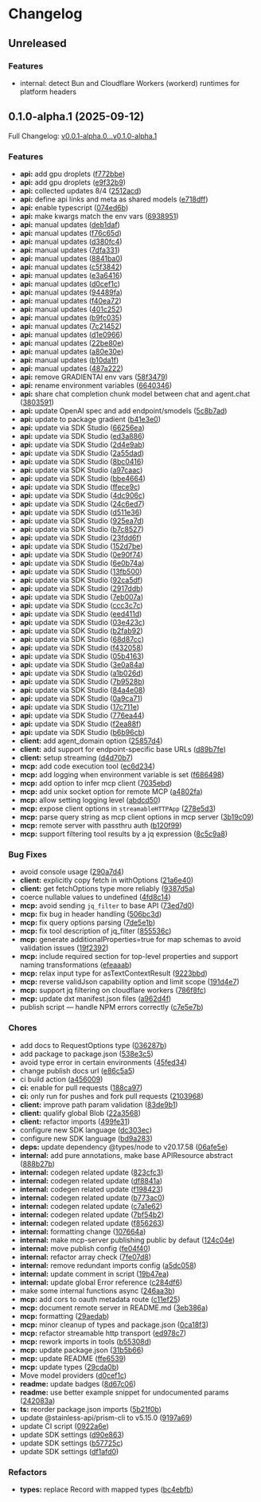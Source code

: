 # Changelog

## Unreleased

### Features

- internal: detect Bun and Cloudflare Workers (workerd) runtimes for platform headers

## 0.1.0-alpha.1 (2025-09-12)

Full Changelog: [v0.0.1-alpha.0...v0.1.0-alpha.1](https://github.com/digitalocean/gradient-typescript/compare/v0.0.1-alpha.0...v0.1.0-alpha.1)

### Features

* **api:** add gpu droplets ([f772bbe](https://github.com/digitalocean/gradient-typescript/commit/f772bbeff72966c91777dbbd6a1b4eef4ebc315f))
* **api:** add gpu droplets ([e9f32b9](https://github.com/digitalocean/gradient-typescript/commit/e9f32b90c21d6f56e9f1354c3afac7e81f35e6c0))
* **api:** collected updates 8/4 ([2512acd](https://github.com/digitalocean/gradient-typescript/commit/2512acd4c8b2831cdf553cebdc379e6087c5a110))
* **api:** define api links and meta as shared models ([e718dff](https://github.com/digitalocean/gradient-typescript/commit/e718dff5d2c9e8e9b70a665be8fcf0ab254393ec))
* **api:** enable typescript ([074ed6b](https://github.com/digitalocean/gradient-typescript/commit/074ed6b8eeef29ec92c50523d9c801d5f4b633e2))
* **api:** make kwargs match the env vars ([6938951](https://github.com/digitalocean/gradient-typescript/commit/693895157a0f48e67f292f0a3c2b048f25fca206))
* **api:** manual updates ([deb1daf](https://github.com/digitalocean/gradient-typescript/commit/deb1dafa116b729704ef20d3a8a32ac94b926012))
* **api:** manual updates ([f76c65d](https://github.com/digitalocean/gradient-typescript/commit/f76c65d83997e048de1f85cb92a4e9f7e3377225))
* **api:** manual updates ([d380fc4](https://github.com/digitalocean/gradient-typescript/commit/d380fc4f9860c682e42d1b06f8a5050dd2145e18))
* **api:** manual updates ([7dfa331](https://github.com/digitalocean/gradient-typescript/commit/7dfa33182e7b9ad09aeca1fe065527f7ef8a1780))
* **api:** manual updates ([8841ba0](https://github.com/digitalocean/gradient-typescript/commit/8841ba0d0ac8117f8b1b08852e87b459f1321069))
* **api:** manual updates ([c5f3842](https://github.com/digitalocean/gradient-typescript/commit/c5f3842aaccf8966b638e90ad611ff404c37f72b))
* **api:** manual updates ([e3a6416](https://github.com/digitalocean/gradient-typescript/commit/e3a6416da84e6719b3f1e5c47c77e89b6b36c226))
* **api:** manual updates ([d0cef1c](https://github.com/digitalocean/gradient-typescript/commit/d0cef1c23c580334ac9becee1e77410f562e720a))
* **api:** manual updates ([94489fa](https://github.com/digitalocean/gradient-typescript/commit/94489facf915f1e434ffb2e705dda92e7c257f41))
* **api:** manual updates ([f40ea72](https://github.com/digitalocean/gradient-typescript/commit/f40ea72d67088f8a9db3fef12eb5769b4170e8e6))
* **api:** manual updates ([401c252](https://github.com/digitalocean/gradient-typescript/commit/401c252c680bccf0e33c040b64d3d1e2f6747bb8))
* **api:** manual updates ([b9fc035](https://github.com/digitalocean/gradient-typescript/commit/b9fc03555fd70676fff963a77833f740401d1fac))
* **api:** manual updates ([7c21452](https://github.com/digitalocean/gradient-typescript/commit/7c21452e633e28df1cd15bb913f7fbc62bf76b93))
* **api:** manual updates ([d1e0966](https://github.com/digitalocean/gradient-typescript/commit/d1e09664b5013618516c3722ff537f75cd9ef4ac))
* **api:** manual updates ([22be80e](https://github.com/digitalocean/gradient-typescript/commit/22be80e8d8b57f770a5e3c6d5c6bfa923d8f052c))
* **api:** manual updates ([a80e30e](https://github.com/digitalocean/gradient-typescript/commit/a80e30e1260c0df351841471c193e06bae5fc49f))
* **api:** manual updates ([b10da1f](https://github.com/digitalocean/gradient-typescript/commit/b10da1f346a43be6b8af75c86424db2b7d17e5ec))
* **api:** manual updates ([487a222](https://github.com/digitalocean/gradient-typescript/commit/487a22249c8d5c2f6447e6cbcf64d9a2648384b7))
* **api:** remove GRADIENTAI env vars ([58f3479](https://github.com/digitalocean/gradient-typescript/commit/58f347925628416369464041b05e936c4870bdfc))
* **api:** rename environment variables ([6640346](https://github.com/digitalocean/gradient-typescript/commit/6640346684436310caa8415b67d3a8e9b32201df))
* **api:** share chat completion chunk model between chat and agent.chat ([3803591](https://github.com/digitalocean/gradient-typescript/commit/3803591716d2e97022d807e8a77c35beb74e084d))
* **api:** update OpenAI spec and add endpoint/smodels ([5c8b7ad](https://github.com/digitalocean/gradient-typescript/commit/5c8b7adee37a561f3c7039c9511e606a6afeb2ef))
* **api:** update to package gradient ([b41e3e0](https://github.com/digitalocean/gradient-typescript/commit/b41e3e0aa95c52c2632c36df174db541da2944f5))
* **api:** update via SDK Studio ([66256ea](https://github.com/digitalocean/gradient-typescript/commit/66256ea55c165e9acf5b3eb1041d38783aa5838f))
* **api:** update via SDK Studio ([ed3a886](https://github.com/digitalocean/gradient-typescript/commit/ed3a886d1bcd1ba619c4cf82c6947f3443c325f4))
* **api:** update via SDK Studio ([2d4e9ab](https://github.com/digitalocean/gradient-typescript/commit/2d4e9abaeea04ad12bd0f96c864ebb8b9bb67057))
* **api:** update via SDK Studio ([2a55dad](https://github.com/digitalocean/gradient-typescript/commit/2a55dade2e904d88f9ba56b21ed4133e324d8b4f))
* **api:** update via SDK Studio ([8bc0416](https://github.com/digitalocean/gradient-typescript/commit/8bc0416f4b495b85bb9d16399f042fc33cb8a267))
* **api:** update via SDK Studio ([a97caac](https://github.com/digitalocean/gradient-typescript/commit/a97caaccf71e9bbf1e2f4d1134ee65df6016261f))
* **api:** update via SDK Studio ([bbe4664](https://github.com/digitalocean/gradient-typescript/commit/bbe4664863ed8b8536e98e678fd5d902b89d3fb3))
* **api:** update via SDK Studio ([ffece9c](https://github.com/digitalocean/gradient-typescript/commit/ffece9c5a74ec9d49260bcddeb08d16d2453a249))
* **api:** update via SDK Studio ([4dc906c](https://github.com/digitalocean/gradient-typescript/commit/4dc906c9ec3e8c051a58dd45d4f19a660dd1fa0c))
* **api:** update via SDK Studio ([24c6ed7](https://github.com/digitalocean/gradient-typescript/commit/24c6ed7a6025fbac2bff8d15b8cac28684afd2d1))
* **api:** update via SDK Studio ([d511e36](https://github.com/digitalocean/gradient-typescript/commit/d511e36890a42c6375d8b274f06e8efe9d0cfb2f))
* **api:** update via SDK Studio ([925ea7d](https://github.com/digitalocean/gradient-typescript/commit/925ea7d77db67aca7d8ddd762ae25cd2de5ed56f))
* **api:** update via SDK Studio ([b7c8527](https://github.com/digitalocean/gradient-typescript/commit/b7c85272ebc3896afc6c8ebb75a3e93a36789aa0))
* **api:** update via SDK Studio ([23fdd6f](https://github.com/digitalocean/gradient-typescript/commit/23fdd6f22df22bb7d4b95c295804c40ec45333ad))
* **api:** update via SDK Studio ([152d7be](https://github.com/digitalocean/gradient-typescript/commit/152d7be0ac4225b69e2526c63ead992c32d581d4))
* **api:** update via SDK Studio ([0e90f74](https://github.com/digitalocean/gradient-typescript/commit/0e90f741c95b4021f808f881515e950662cf4b92))
* **api:** update via SDK Studio ([6e0b74a](https://github.com/digitalocean/gradient-typescript/commit/6e0b74ac8a8e5a65c67b2a44255c8ac30d138af7))
* **api:** update via SDK Studio ([13fb500](https://github.com/digitalocean/gradient-typescript/commit/13fb5007b2f9ef7086ab85419ef5ee0c63aaea3b))
* **api:** update via SDK Studio ([92ca5df](https://github.com/digitalocean/gradient-typescript/commit/92ca5df1c3b09b957293bb11fb77c4447e9e5fdc))
* **api:** update via SDK Studio ([2917ddb](https://github.com/digitalocean/gradient-typescript/commit/2917ddb3070497bf521cf9840549327daad63e1e))
* **api:** update via SDK Studio ([7eb007a](https://github.com/digitalocean/gradient-typescript/commit/7eb007aa1cd331e5bd7d5fdd0957a7a0cc200fed))
* **api:** update via SDK Studio ([ccc3c7c](https://github.com/digitalocean/gradient-typescript/commit/ccc3c7c15d1e13317ce55c7adf15cd277b77dbc4))
* **api:** update via SDK Studio ([eed411d](https://github.com/digitalocean/gradient-typescript/commit/eed411d7fd2abee63cd89efbd8821e225d65aed4))
* **api:** update via SDK Studio ([03e423c](https://github.com/digitalocean/gradient-typescript/commit/03e423c2fdd40427a8626f764442d673b096f96a))
* **api:** update via SDK Studio ([b2fab92](https://github.com/digitalocean/gradient-typescript/commit/b2fab9261b093a53bf3c37f2e0c84c1f662651f7))
* **api:** update via SDK Studio ([68d87cc](https://github.com/digitalocean/gradient-typescript/commit/68d87ccd177ba3b4831746e9900c988aaa2e0870))
* **api:** update via SDK Studio ([f432058](https://github.com/digitalocean/gradient-typescript/commit/f432058cfe8a8ed22420811893890697a1b92693))
* **api:** update via SDK Studio ([05b4163](https://github.com/digitalocean/gradient-typescript/commit/05b4163602eff4d4190c350bac818911ba6e887f))
* **api:** update via SDK Studio ([3e0a84a](https://github.com/digitalocean/gradient-typescript/commit/3e0a84ae89b502cf7f119c65e235d9e1e8207929))
* **api:** update via SDK Studio ([a1b026d](https://github.com/digitalocean/gradient-typescript/commit/a1b026db37265536b765b7f02fde4a7f38d86c33))
* **api:** update via SDK Studio ([7b9528b](https://github.com/digitalocean/gradient-typescript/commit/7b9528b432069d75e0f4629dd71068bc1e3b9f7d))
* **api:** update via SDK Studio ([84a4e08](https://github.com/digitalocean/gradient-typescript/commit/84a4e0860852fe0dfd62049a110430348a28b85d))
* **api:** update via SDK Studio ([0a9ca71](https://github.com/digitalocean/gradient-typescript/commit/0a9ca71803fb88ae1463b6c32c6fcda7193ff113))
* **api:** update via SDK Studio ([17c711e](https://github.com/digitalocean/gradient-typescript/commit/17c711e56a533d2e618552b04969ff8bf2c1aff2))
* **api:** update via SDK Studio ([776ea44](https://github.com/digitalocean/gradient-typescript/commit/776ea449af70dab2e9f2befa3b1faf478a135a88))
* **api:** update via SDK Studio ([f2ea88f](https://github.com/digitalocean/gradient-typescript/commit/f2ea88fa322c037c9bebf17679e696da0b28c2f3))
* **api:** update via SDK Studio ([b6b96cb](https://github.com/digitalocean/gradient-typescript/commit/b6b96cbbc54fb26cc3cabb0eceb168c7a798ceab))
* **client:** add agent_domain option ([25857d4](https://github.com/digitalocean/gradient-typescript/commit/25857d47d4efc13aff14ea8a4746535c2812c3c9))
* **client:** add support for endpoint-specific base URLs ([d89b7fe](https://github.com/digitalocean/gradient-typescript/commit/d89b7febc42574f6137870cfe2d35d4947968c09))
* **client:** setup streaming ([d4d70b7](https://github.com/digitalocean/gradient-typescript/commit/d4d70b7814940b0e3b62428c03e978d050b0fb73))
* **mcp:** add code execution tool ([ec6d234](https://github.com/digitalocean/gradient-typescript/commit/ec6d2343946f2dee13fb46fb114f7283134f620b))
* **mcp:** add logging when environment variable is set ([f686498](https://github.com/digitalocean/gradient-typescript/commit/f686498437345c33e8c93c674e1ac68df3a12e64))
* **mcp:** add option to infer mcp client ([7035ebd](https://github.com/digitalocean/gradient-typescript/commit/7035ebd82e4ae5183b4649d1f6ee89ff7a8338f7))
* **mcp:** add unix socket option for remote MCP ([a4802fa](https://github.com/digitalocean/gradient-typescript/commit/a4802fadb242d3907f7805e6e64f817b0df63c65))
* **mcp:** allow setting logging level ([abdcd50](https://github.com/digitalocean/gradient-typescript/commit/abdcd5033d16f23f133ad895663a772efa14b78c))
* **mcp:** expose client options in `streamableHTTPApp` ([278e5d3](https://github.com/digitalocean/gradient-typescript/commit/278e5d3bc7d4bef27b52f5ed371ef2d242805b25))
* **mcp:** parse query string as mcp client options in mcp server ([3b19c09](https://github.com/digitalocean/gradient-typescript/commit/3b19c0907c0e58b2069978b2157268ab92dfc6bd))
* **mcp:** remote server with passthru auth ([b120f99](https://github.com/digitalocean/gradient-typescript/commit/b120f9944bfc69416c23627073c690a4600f9f19))
* **mcp:** support filtering tool results by a jq expression ([8c5c9a8](https://github.com/digitalocean/gradient-typescript/commit/8c5c9a835b34341a946d4d5a64da319bbb186be6))


### Bug Fixes

* avoid console usage ([290a7d4](https://github.com/digitalocean/gradient-typescript/commit/290a7d4c698cd2e1d0fc883bfa59a1319562ee84))
* **client:** explicitly copy fetch in withOptions ([21a6e40](https://github.com/digitalocean/gradient-typescript/commit/21a6e40d0954116159b5d2896e8d7d4d7d376b6a))
* **client:** get fetchOptions type more reliably ([9387d5a](https://github.com/digitalocean/gradient-typescript/commit/9387d5a801229d729ca5ad691d52b39ddaad0891))
* coerce nullable values to undefined ([4fd8c14](https://github.com/digitalocean/gradient-typescript/commit/4fd8c147f1cf27e642326464c20bc876be9c8565))
* **mcp:** avoid sending `jq_filter` to base API ([73ed7d0](https://github.com/digitalocean/gradient-typescript/commit/73ed7d0766b5e96ed595964d38a68db2bcb0ed47))
* **mcp:** fix bug in header handling ([506bc3d](https://github.com/digitalocean/gradient-typescript/commit/506bc3dde42b290f513bd0924fce6439ce6dfbb5))
* **mcp:** fix query options parsing ([7de5e1b](https://github.com/digitalocean/gradient-typescript/commit/7de5e1b4545fa643f5691f7b225d4a594c153a76))
* **mcp:** fix tool description of jq_filter ([855536c](https://github.com/digitalocean/gradient-typescript/commit/855536c6a5ec8658d7a4957ed27d7de0fe84edd0))
* **mcp:** generate additionalProperties=true for map schemas to avoid validation issues ([19f2392](https://github.com/digitalocean/gradient-typescript/commit/19f239240c2ddb63b455e7ed599e9c8e687e4d19))
* **mcp:** include required section for top-level properties and support naming transformations ([efeaaab](https://github.com/digitalocean/gradient-typescript/commit/efeaaabb6c643dc2412dc967726f48aeeaeab9a6))
* **mcp:** relax input type for asTextContextResult ([9223bbd](https://github.com/digitalocean/gradient-typescript/commit/9223bbda1d05cb7fa878f84dca575d6bf19f1ed8))
* **mcp:** reverse validJson capability option and limit scope ([191d4e7](https://github.com/digitalocean/gradient-typescript/commit/191d4e740cef98158f78536ab2e6a20cb63ae578))
* **mcp:** support jq filtering on cloudflare workers ([786f8fc](https://github.com/digitalocean/gradient-typescript/commit/786f8fc7c81c2977930e7b5ab2190851ffc12f2e))
* **mcp:** update dxt manifest.json files ([a962d4f](https://github.com/digitalocean/gradient-typescript/commit/a962d4f9e24d83af4a78f1fc0c543e2ea17ef8dc))
* publish script — handle NPM errors correctly ([c7e5e7b](https://github.com/digitalocean/gradient-typescript/commit/c7e5e7b4a8c37124b69b86507185d63cb398a7a1))


### Chores

* add docs to RequestOptions type ([036287b](https://github.com/digitalocean/gradient-typescript/commit/036287bc3885b0433beaf77618928a660fb2edf9))
* add package to package.json ([538e3c5](https://github.com/digitalocean/gradient-typescript/commit/538e3c5f8b591888bc659fec013af2aa606bdf4d))
* avoid type error in certain environments ([45fed34](https://github.com/digitalocean/gradient-typescript/commit/45fed344336794a7e1e2a845992f3ee6663f8989))
* change publish docs url ([e86c5a5](https://github.com/digitalocean/gradient-typescript/commit/e86c5a55bdf78793ef24b97dd931874798a7483b))
* ci build action ([a456009](https://github.com/digitalocean/gradient-typescript/commit/a456009e30d8fce75eeec49e924f4b3af2a98661))
* **ci:** enable for pull requests ([188ca97](https://github.com/digitalocean/gradient-typescript/commit/188ca97e3a88fa8e0c1823ed954735d3a33a164c))
* **ci:** only run for pushes and fork pull requests ([2103968](https://github.com/digitalocean/gradient-typescript/commit/21039682661b4dfcdfaf4783eb385be82f149bc9))
* **client:** improve path param validation ([83de9b1](https://github.com/digitalocean/gradient-typescript/commit/83de9b182e9fe8b083691253ed8563bf17e65aa0))
* **client:** qualify global Blob ([22a3568](https://github.com/digitalocean/gradient-typescript/commit/22a356887cc2c3b3d44e094d4c98fb3aff96609a))
* **client:** refactor imports ([499fe31](https://github.com/digitalocean/gradient-typescript/commit/499fe319c5689435602131cbd56c7ded5a05d23f))
* configure new SDK language ([dc303ec](https://github.com/digitalocean/gradient-typescript/commit/dc303ecd85799000c8dd285bc7cd4b6d443f1def))
* configure new SDK language ([bd9a283](https://github.com/digitalocean/gradient-typescript/commit/bd9a283c2a4ae505904c9b77865018c870ee2806))
* **deps:** update dependency @types/node to v20.17.58 ([06afe5e](https://github.com/digitalocean/gradient-typescript/commit/06afe5ec42b85ce579ee80eee8bb89160957bf2c))
* **internal:** add pure annotations, make base APIResource abstract ([888b27b](https://github.com/digitalocean/gradient-typescript/commit/888b27b1af7509b21ef6e535fc6cc99084cfecfb))
* **internal:** codegen related update ([823cfc3](https://github.com/digitalocean/gradient-typescript/commit/823cfc354efdf5703d1e70f65a1df3e95ff1cce7))
* **internal:** codegen related update ([df8841a](https://github.com/digitalocean/gradient-typescript/commit/df8841ab823cf35cb7d98004f5a1e7818ee7d311))
* **internal:** codegen related update ([f198423](https://github.com/digitalocean/gradient-typescript/commit/f198423050c01d22c194f659420c0cd3ed288d6b))
* **internal:** codegen related update ([b773ac0](https://github.com/digitalocean/gradient-typescript/commit/b773ac0674091104e38011573006a881df5f3746))
* **internal:** codegen related update ([c7a1e62](https://github.com/digitalocean/gradient-typescript/commit/c7a1e6243c06aef5051c5ae5e839d6c95fe61520))
* **internal:** codegen related update ([7bf54b2](https://github.com/digitalocean/gradient-typescript/commit/7bf54b20d3f9a51b1eb0260adbacf593cd929e9f))
* **internal:** codegen related update ([f856263](https://github.com/digitalocean/gradient-typescript/commit/f856263877d62a3f5344d3596a406452a5745a81))
* **internal:** formatting change ([107664a](https://github.com/digitalocean/gradient-typescript/commit/107664a4ef8e8fbd4ae360f42132f8d196297ecf))
* **internal:** make mcp-server publishing public by defaut ([124c04e](https://github.com/digitalocean/gradient-typescript/commit/124c04e096ab7732c0a36546e1bd1c913b4428f0))
* **internal:** move publish config ([fe04f40](https://github.com/digitalocean/gradient-typescript/commit/fe04f40ef77e5525c210ae78dc6e519d1ae772fb))
* **internal:** refactor array check ([7fe07d8](https://github.com/digitalocean/gradient-typescript/commit/7fe07d838840c94a7b41fb57cb5817be0e14ab76))
* **internal:** remove redundant imports config ([a5dc058](https://github.com/digitalocean/gradient-typescript/commit/a5dc0580924984abdae3d2af99d1a81ca8f61d54))
* **internal:** update comment in script ([19b47ea](https://github.com/digitalocean/gradient-typescript/commit/19b47eadcd18af1280a1bcd852cf26ec36900331))
* **internal:** update global Error reference ([c284df6](https://github.com/digitalocean/gradient-typescript/commit/c284df6a5527bfc8a955c136c23835d1d7a798b7))
* make some internal functions async ([246aa3b](https://github.com/digitalocean/gradient-typescript/commit/246aa3b1d2d3696fac087b00f8d60bf861b72b36))
* **mcp:** add cors to oauth metadata route ([c11ef25](https://github.com/digitalocean/gradient-typescript/commit/c11ef2527decaa11a82b502aada3d1f5026c38db))
* **mcp:** document remote server in README.md ([3eb386a](https://github.com/digitalocean/gradient-typescript/commit/3eb386ab9ab8c35b637f45bb4bd2f633cd13e491))
* **mcp:** formatting ([29aedab](https://github.com/digitalocean/gradient-typescript/commit/29aedabcc65d83623ad8a411c32fc79e689b1861))
* **mcp:** minor cleanup of types and package.json ([0ca18f3](https://github.com/digitalocean/gradient-typescript/commit/0ca18f39b257a466585126a74997ed05c29eecca))
* **mcp:** refactor streamable http transport ([ed978c7](https://github.com/digitalocean/gradient-typescript/commit/ed978c73c3e6e272eb444754f32fb5a4e65538e1))
* **mcp:** rework imports in tools ([b55308d](https://github.com/digitalocean/gradient-typescript/commit/b55308d3636b0cdb2b4e5a6e6a5288be1c46a28e))
* **mcp:** update package.json ([31b5b66](https://github.com/digitalocean/gradient-typescript/commit/31b5b66c903aade77723f3c30868b56524bb3b30))
* **mcp:** update README ([ffe6539](https://github.com/digitalocean/gradient-typescript/commit/ffe65398617581c4b55e8098cb1616c79eb12299))
* **mcp:** update types ([29cda0b](https://github.com/digitalocean/gradient-typescript/commit/29cda0ba1926a39a642a8e703c3f284ab39b73f5))
* Move model providers ([d0cef1c](https://github.com/digitalocean/gradient-typescript/commit/d0cef1c23c580334ac9becee1e77410f562e720a))
* **readme:** update badges ([8d67c06](https://github.com/digitalocean/gradient-typescript/commit/8d67c068eabf4d4cae4b5001777f00009ec05dc5))
* **readme:** use better example snippet for undocumented params ([242083a](https://github.com/digitalocean/gradient-typescript/commit/242083afd27643693ae030f487121c19b1a4e55e))
* **ts:** reorder package.json imports ([5b21f0b](https://github.com/digitalocean/gradient-typescript/commit/5b21f0bfa1b09cea2f5a21a02fbad438aea730b8))
* update @stainless-api/prism-cli to v5.15.0 ([9197a69](https://github.com/digitalocean/gradient-typescript/commit/9197a6936097f86cb2d9a0f48df240471f44b07e))
* update CI script ([0922a6e](https://github.com/digitalocean/gradient-typescript/commit/0922a6ed953b890991b49e0c48ca5b3362cc9598))
* update SDK settings ([d90e863](https://github.com/digitalocean/gradient-typescript/commit/d90e863d41bab7555a1bd31426e7d99bd5d3a7d6))
* update SDK settings ([b57725c](https://github.com/digitalocean/gradient-typescript/commit/b57725c9422b13ff65458698db2371e70c7ea8de))
* update SDK settings ([df1afd0](https://github.com/digitalocean/gradient-typescript/commit/df1afd09796c208dbe32210a0c590fd968d510b1))


### Refactors

* **types:** replace Record with mapped types ([bc4ebfb](https://github.com/digitalocean/gradient-typescript/commit/bc4ebfb0be0223c440b4494847cbaae30eb97758))
